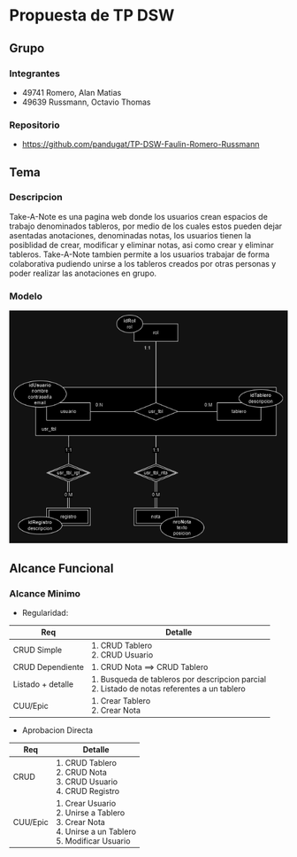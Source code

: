 # Propuesta de TP DSW

## Grupo

### Integrantes

- 49741 Romero, Alan Matias
- 49639 Russmann, Octavio Thomas

### Repositorio

- https://github.com/pandugat/TP-DSW-Faulin-Romero-Russmann

## Tema

### Descripcion
Take-A-Note es una pagina web donde los usuarios crean espacios de trabajo denominados tableros, por medio de los cuales estos pueden dejar asentadas anotaciones, denominadas notas, los usuarios tienen la posiblidad de crear, modificar y eliminar notas, asi como crear y eliminar tableros. Take-A-Note tambien permite a los usuarios trabajar de forma colaborativa pudiendo unirse a los tableros creados por otras personas y poder realizar las anotaciones en grupo. 


### Modelo

![Diagrama Entidad-Relacion](https://github.com/efaulin/TP-DSW-Faulin-Romero-Russmann/blob/fc08b0dc8d5f22b6bc8f08057062f13fb8882ebc/Imagen/TPDER.png)

## Alcance Funcional

### Alcance Minimo

- Regularidad:

| Req                | Detalle                                                                                                                                                                       |
| ------------------ | ----------------------------------------------------------------------------------------------------------------------------------------------------------------------------- |
| CRUD Simple        | 1. CRUD Tablero <br> 2. CRUD Usuario                                                                                                                |
| CRUD Dependiente   | 1. CRUD Nota ==\> CRUD Tablero <br>  |
| Listado \+ detalle | 1. Busqueda de tableros por descripcion parcial <br> 2. Listado de notas referentes a un tablero                                     |
| CUU/Epic           | 1. Crear Tablero <br> 2. Crear Nota                                                                                                        |

- Aprobacion Directa

| Req      | Detalle                                                                                                                                       |
| -------- | --------------------------------------------------------------------------------------------------------------------------------------------- |
| CRUD     | 1. CRUD Tablero <br> 2. CRUD Nota <br> 3. CRUD Usuario <br> 4. CRUD Registro <br> |
| CUU/Epic | 1. Crear Usuario <br> 2. Unirse a Tablero <br> 3. Crear Nota <br> 4. Unirse a un Tablero <br> 5. Modificar Usuario     |
